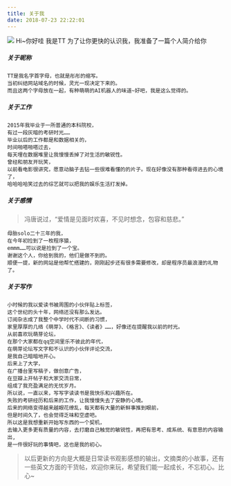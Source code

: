 ```yaml
---
title: 关于我
date: 2018-07-23 22:22:01
---
```

![](https://wx3.sinaimg.cn/mw690/006K98Oigy1ftk6owqvg0j30hq08mdhf.jpg)
Hi~你好哇
我是TT
为了让你更快的认识我，我准备了一篇个人简介给你
<!-- more -->
##### 关于昵称
    TT是我名字首字母，也就是彤彤的缩写。
    当初纠结网站域名的时候，灵光一现决定下来的。
    而且这两个字母放在一起，有种萌萌的AI机器人的味道~好吧，我是这么觉得的。

#####  关于工作
    2015年我毕业于一所普通的本科院校，
    有过一段灰暗的考研时光……
    毕业以后的工作都是和数据相关的，
    时间啪嗒啪嗒过去，
    每天埋在数据堆里让我慢慢丢掉了对生活的敏锐性。
    曾经和朋友开玩笑，
    以前看电影很讲究，愿意动脑子去钻一些很难看懂的的片子。现在好像没有那种看得进去的心境了，
    哈哈哈哈笑过去的综艺就可以把我的娱乐生活打发掉。

#####  关于感情
>冯唐说过，“爱情是见面时欢喜，不见时想念，包容和慈悲。”

    母胎solo二十三年的我，
    在今年初捡到了一枚程序猿，
    emmm……可以说是捡到了一个宝。
    谢谢这个人，你给到我的，他们是做不到的。
    顺便一提，新的网站是他帮忙搭建的，刚刚起步还有很多需要修改，却是程序员最浪漫的礼物了。

##### 关于写作
    小时候的我以爱读书被周围的小伙伴贴上标签，
    这个世纪的头十年，网络还没有那么发达。
    订阅杂志成了我整个中学时代不间断的习惯，
    家里厚厚的几络《萌芽》、《格言》、《读者》……，好像还在提醒我以前的时光。
    从前喜欢玩萌芽论坛，
    在那个大家都在qq空间里乐不彼此的年代，
    在萌芽论坛写文字和不认识的小伙伴评论交流，
    是我自己暗暗地开心。
    后来上了大学，
    在广播台里写稿子，做创意广告，
    在豆瓣上开帖子和大家交流日常，
    组成了我充盈满足的无忧岁月。
    所以说，一直以来，写写字读读书是我快乐和兴趣所在。
    失败的考研经历和后来的工作，让我慢慢失去了安静的心境。
    后来的网络变得越来越眼花缭乱，每天都有大量的新鲜事推到眼前，
    但是时间久了，也会觉得乏味和空虚吧。
    所以这是我想重新开始写东西的一个契机，
    去输入更多更有质量的内容，去打磨自己触觉的敏锐性，再把有思考、成系统、有意思的内容输出,
    是一件很好玩的事情吧，这也是我的初心。

> 以后更新的方向是大概是日常读书观影感想的输出，文摘类的小故事，还有一些英文方面的干货帖，欢迎你来玩，希望我们能一起成长，不忘初心。比心~